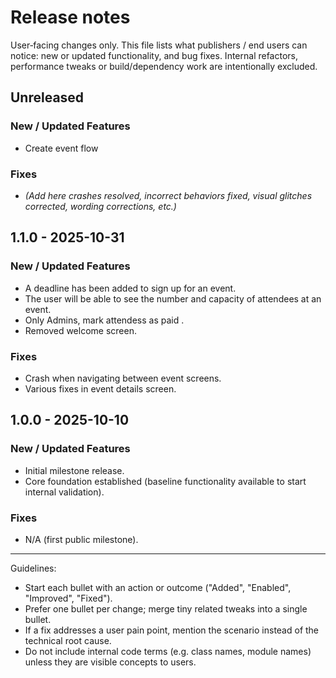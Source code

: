 # Release notes

User‑facing changes only. This file lists what publishers / end users can notice: new or updated functionality, and bug fixes. Internal refactors, performance tweaks or build/dependency work are intentionally excluded.

## Unreleased

### New / Updated Features
- Create event flow

### Fixes
- _(Add here crashes resolved, incorrect behaviors fixed, visual glitches corrected, wording corrections, etc.)_

## 1.1.0 - 2025-10-31
### New / Updated Features
- A deadline has been added to sign up for an event.
- The user will be able to see the number and capacity of attendees at an event.
- Only Admins, mark attendess as paid .
- Removed welcome screen.

### Fixes
- Crash when navigating between event screens.
- Various fixes in event details screen.  

## 1.0.0 - 2025-10-10
### New / Updated Features
- Initial milestone release.
- Core foundation established (baseline functionality available to start internal validation).

### Fixes
- N/A (first public milestone).

---
Guidelines:
- Start each bullet with an action or outcome ("Added", "Enabled", "Improved", "Fixed").
- Prefer one bullet per change; merge tiny related tweaks into a single bullet.
- If a fix addresses a user pain point, mention the scenario instead of the technical root cause.
- Do not include internal code terms (e.g. class names, module names) unless they are visible concepts to users.

